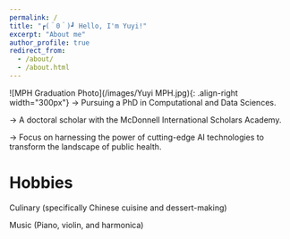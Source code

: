 ```yaml
---
permalink: /
title: "┏(＾0＾)┛ Hello, I'm Yuyi!"
excerpt: "About me"
author_profile: true
redirect_from: 
  - /about/
  - /about.html
---
```



![MPH Graduation Photo](/images/Yuyi MPH.jpg){: .align-right width="300px"}
→ Pursuing a PhD in Computational and Data Sciences.

→ A doctoral scholar with the McDonnell International Scholars Academy.

→ Focus on harnessing the power of cutting-edge AI technologies to transform the landscape of public health.

Hobbies
======
Culinary (specifically Chinese cuisine and dessert-making)

Music (Piano, violin, and harmonica)
